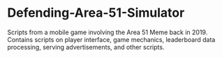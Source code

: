 # Defending-Area-51-Simulator
Scripts from a mobile game involving the Area 51 Meme back in 2019. Contains scripts on player interface, game mechanics, leaderboard data processing, serving advertisements, and other scripts. 

